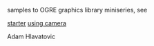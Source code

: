 samples to OGRE graphics library miniseries, see

[starter](https://sansajn.github.io/post/2020/12/01/ogre-starter.html)
[using camera](https://sansajn.github.io/post/2021/01/13/ogre-camera.html)

Adam Hlavatovic
